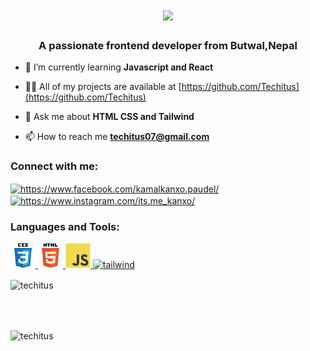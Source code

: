 <h1 align="center">
<a href="https://github.com/Techitus">
<img src="https://readme-typing-svg.herokuapp.com?color=black&size=26&center=true&vCenter=true&width=900&lines=Hi%2C+I+am+Kamal+Paudel">
</a>
<h3 align="center">A passionate frontend developer from Butwal,Nepal</h3>

- 🌱 I’m currently learning **Javascript and React**

- 👨‍💻 All of my projects are available at [https://github.com/Techitus](https://github.com/Techitus)

- 💬 Ask me about **HTML CSS and Tailwind**

- 📫 How to reach me **techitus07@gmail.com**

<h3 align="left">Connect with me:</h3>
<p align="left">
<a href="https://fb.com/https://www.facebook.com/kamalkanxo.paudel/" target="blank"><img align="center" src="https://raw.githubusercontent.com/rahuldkjain/github-profile-readme-generator/master/src/images/icons/Social/facebook.svg" alt="https://www.facebook.com/kamalkanxo.paudel/" height="30" width="40" /></a>
<a href="https://instagram.com/https://www.instagram.com/its.me_kanxo/" target="blank"><img align="center" src="https://raw.githubusercontent.com/rahuldkjain/github-profile-readme-generator/master/src/images/icons/Social/instagram.svg" alt="https://www.instagram.com/its.me_kanxo/" height="30" width="40" /></a>
</p>

<h3 align="left">Languages and Tools:</h3>
<p align="left"> <a href="https://www.w3schools.com/css/" target="_blank" rel="noreferrer"> <img src="https://raw.githubusercontent.com/devicons/devicon/master/icons/css3/css3-original-wordmark.svg" alt="css3" width="40" height="40"/> </a> <a href="https://www.w3.org/html/" target="_blank" rel="noreferrer"> <img src="https://raw.githubusercontent.com/devicons/devicon/master/icons/html5/html5-original-wordmark.svg" alt="html5" width="40" height="40"/> </a> <a href="https://developer.mozilla.org/en-US/docs/Web/JavaScript" target="_blank" rel="noreferrer"> <img src="https://raw.githubusercontent.com/devicons/devicon/master/icons/javascript/javascript-original.svg" alt="javascript" width="40" height="40"/> </a> <a href="https://tailwindcss.com/" target="_blank" rel="noreferrer"> <img src="https://www.vectorlogo.zone/logos/tailwindcss/tailwindcss-icon.svg" alt="tailwind" width="40" height="40"/> </a> </p>

<p><img align="center" src="https://github-readme-stats.vercel.app/api/top-langs?username=techitus&show_icons=true&locale=en&layout=compact" alt="techitus" /></p> <br> <br>

<p><img align="center" src="https://github-readme-streak-stats.herokuapp.com/?user=techitus&" alt="techitus" /></p>
